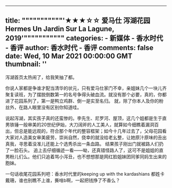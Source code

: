 
---
title: """""""""""'★★★☆☆ 爱马仕 泻湖花园 Hermes Un Jardin Sur La Lagune, 2019'"""""""""""
categories: 
    - 新媒体
    - 香水时代 - 香评
author: 香水时代 - 香评
comments: false
date: Wed, 10 Mar 2021 00:00:00 GMT
thumbnail: ''
---

<div>   
泻湖首页太热闹了，给我笑抽了都。

你说人家都是争谁才配当清华的状元，只有爱马仕家门不幸，亲姐妹几个一块儿齐聚复读班，为了摆脱倒数第一的名号争得头破血流。就没有那个必要，真的，你都进了花园系列了，第一是鸭立鸡群、倒一是实至名归。
就，除了你本人及你的粉丝外，在路人眼里没有区别你知道哇。

说起泻湖，其实孩子真的还蛮惨的。李先生、尼罗河、屋顶，这几个姐都是生于直男铁锤一般审美的20世纪伊始，大刀阔斧的人工美人，就算如今细瞧着漏洞百出，但总是能远观的，符合那个年代的整容框架；如今十几年过去了，父母花园看大家对人造美女审美疲劳，崇尚自然，侥幸的就没给老幺整，让她原汁原味的丑出真我，寻思着没准儿还能上个选秀杀出一条血路。
结果孩子刚出门就被路人们扔了一脸石头。
追上去仔细循迹一看——呦，还真错怪路人了，这可不是姐姐的直男粉儿们么。他们只追着骂小泻丑，也不想想那是网红脸姐妹团同爹同妈生出来的胞妹。

一句话收尾花园系列吧：香水时代里的keeping up with the kardashians
都姓卡戴珊，谁也别瞧不上谁，撕啥b啊，一起把钱挣了不香么？  
</div>
            
